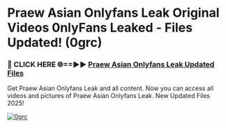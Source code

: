 # Praew Asian Onlyfans Leak Original Videos 0nlyFans Leaked - Files Updated! (0grc)

<h3>🔴 CLICK HERE 🌐==►► <a href="https://tinyurl.com/x26r9saj" rel="nofollow">Praew Asian Onlyfans Leak Updated Files</a></h3>

Get Praew Asian Onlyfans Leak and all content. Now you can access all videos and pictures of Praew Asian Onlyfans Leak. New Updated Files 2025!

[![0grc](https://i.imgur.com/LkgZPqh.gif)](https://tinyurl.com/x26r9saj)
